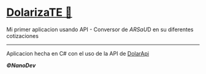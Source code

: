 # <u>DolarizaTE 🤑</u>

Mi primer aplicacion usando API - Conversor de $ARS a U$D en su diferentes cotizaciones

------------------------------------------------------------------

Aplicacion hecha en C# con el uso de la API de [DolarApi](https://dolarapi.com/docs/argentina/)

***©NanoDev***